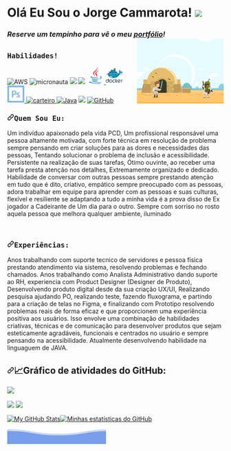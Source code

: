 # Olá Eu Sou o Jorge Cammarota! <img src="https://raw.githubusercontent.com/MartinHeinz/MartinHeinz/master/wave.gif" height="21">

<h3><i>Reserve um tempinho para vê o meu <a href=>portfólio</a>!</i></h

<div>
<img align="right" src="https://github.com/amandewatnitrr/amandewatnitrr/blob/main/terminal.gif" width="40%"/>
  <br>

##
<h3><b><samp>Habilidades!</samp></b></h3>


           

           

<img src="https://camo.githubusercontent.com/4c096950d5bc02340ac53557c8fdc5f4b09d00a307817971f98248b0ed2bd0df/68747470733a2f2f7777772e6c6f75646f756e6368616d6265722e6f72672f77702d636f6e74656e742f75706c6f6164732f323031382f30322f6177735f6c6f676f5f736d696c652d4e45572e706e67" alt="AWS" title="AWS" width="6%" data-canonical-src="https://www.loudounchamber.org/wp-content/uploads/2018/02/aws_logo_smile-NEW.png" style="max-width: 100%;">          
<img height="40" src="https://user-images.githubusercontent.com/25181517/183015296-d406cb7c-e374-440d-8057-580f08121db9.png" alt="micronauta" title="micronauta" style="max-width: 100%;">
<a target="_blank" rel="noopener noreferrer nofollow" href="https://camo.githubusercontent.com/cdd289ae72f33665800bc6a63936d5afa0454214d520945780894151112a055f/68747470733a2f2f63646e2e6a7364656c6976722e6e65742f67682f64657669636f6e732f64657669636f6e2f69636f6e732f6669676d612f6669676d612d6f726967696e616c2e737667"><img src="https://camo.githubusercontent.com/cdd289ae72f33665800bc6a63936d5afa0454214d520945780894151112a055f/68747470733a2f2f63646e2e6a7364656c6976722e6e65742f67682f64657669636f6e732f64657669636f6e2f69636f6e732f6669676d612f6669676d612d6f726967696e616c2e737667" width="50px" data-canonical-src="https://cdn.jsdelivr.net/gh/devicons/devicon/icons/figma/figma-original.svg" style="max-width: 100%;"></a>     
<a target="_blank" rel="noopener noreferrer nofollow" href="https://camo.githubusercontent.com/bfde91f425cddc4b06f6a15c2ae50d90a64008c3b05f9733123127e039ffcdf6/68747470733a2f2f63646e2e6a7364656c6976722e6e65742f67682f64657669636f6e732f64657669636f6e2f69636f6e732f706f737467726573716c2f706f737467726573716c2d6f726967696e616c2d776f72646d61726b2e737667"><img src="https://camo.githubusercontent.com/bfde91f425cddc4b06f6a15c2ae50d90a64008c3b05f9733123127e039ffcdf6/68747470733a2f2f63646e2e6a7364656c6976722e6e65742f67682f64657669636f6e732f64657669636f6e2f69636f6e732f706f737467726573716c2f706f737467726573716c2d6f726967696e616c2d776f72646d61726b2e737667" width="50px" data-canonical-src="https://cdn.jsdelivr.net/gh/devicons/devicon/icons/postgresql/postgresql-original-wordmark.svg" style="max-width: 100%;"></a>                                   
<a href="https://www.java.com" rel="nofollow"> <img src="https://raw.githubusercontent.com/devicons/devicon/master/icons/java/java-original.svg" alt="Java" width="40" height="40" style="max-width: 100%;"> </a>
<a href="https://www.docker.com/" rel="nofollow"> <img src="https://raw.githubusercontent.com/devicons/devicon/master/icons/docker/docker-original-wordmark.svg" alt="janela de encaixe" width="40" height="40" style="max-width: 100%;"> </a>
<a href="https://www.photoshop.com/en" rel="nofollow"> <img src="https://raw.githubusercontent.com/devicons/devicon/master/icons/photoshop/photoshop-line.svg" alt="photoshop" width="40" height="40" style="max-width: 100%;"> </a>
<a href="https://postman.com" title="Carteiro" rel="nofollow"> <img src="https://camo.githubusercontent.com/93b32389bf746009ca2370de7fe06c3b5146f4c99d99df65994f9ced0ba41685/68747470733a2f2f7777772e766563746f726c6f676f2e7a6f6e652f6c6f676f732f676574706f73746d616e2f676574706f73746d616e2d69636f6e2e737667" alt="carteiro" width="40" height="40" data-canonical-src="https://www.vectorlogo.zone/logos/getpostman/getpostman-icon.svg" style="max-width: 100%;"> </a>
<a target="_blank" rel="noopener noreferrer nofollow" href="https://camo.githubusercontent.com/6bc8fd67225e0f45ce3c0a3a30ef7dfa49bf92e15ea557ff750f22f24029b3b1/68747470733a2f2f696d672e736869656c64732e696f2f62616467652f4a6176612d3031333234333f7374796c653d666c61742d737175617265266c6f676f3d4a617661266c6f676f436f6c6f723d7768697465"><img src="https://camo.githubusercontent.com/6bc8fd67225e0f45ce3c0a3a30ef7dfa49bf92e15ea557ff750f22f24029b3b1/68747470733a2f2f696d672e736869656c64732e696f2f62616467652f4a6176612d3031333234333f7374796c653d666c61742d737175617265266c6f676f3d4a617661266c6f676f436f6c6f723d7768697465" alt="Java" data-canonical-src="https://img.shields.io/badge/Java-013243?style=flat-square&amp;logo=Java&amp;logoColor=white" style="max-width: 100%;"></a>
<a target="_blank" rel="noopener noreferrer nofollow" href="https://camo.githubusercontent.com/00476fd18c8b18af5f011956f037f8a3ddf8a5214d918920ca5515b0415466dd/68747470733a2f2f696d672e736869656c64732e696f2f62616467652f4157532d6637393230313f7374796c653d666f722d7468652d6261646765266c6f676f3d616d617a6f6e266c6f676f436f6c6f723d7768697465"><img src="https://camo.githubusercontent.com/00476fd18c8b18af5f011956f037f8a3ddf8a5214d918920ca5515b0415466dd/68747470733a2f2f696d672e736869656c64732e696f2f62616467652f4157532d6637393230313f7374796c653d666f722d7468652d6261646765266c6f676f3d616d617a6f6e266c6f676f436f6c6f723d7768697465" data-canonical-src="https://img.shields.io/badge/AWS-f79201?style=for-the-badge&amp;logo=amazon&amp;logoColor=white" style="max-width: 100%;"></a>
<a target="_blank" rel="noopener noreferrer nofollow" href="https://camo.githubusercontent.com/ae56ae504948dd37cafaf788356cd94a0acf775fef4029dc262b0f62022bd2d8/68747470733a2f2f696d672e736869656c64732e696f2f62616467652f2d4769744875622d3535353f7374796c653d666c6174266c6f676f3d676974687562"><img src="https://camo.githubusercontent.com/ae56ae504948dd37cafaf788356cd94a0acf775fef4029dc262b0f62022bd2d8/68747470733a2f2f696d672e736869656c64732e696f2f62616467652f2d4769744875622d3535353f7374796c653d666c6174266c6f676f3d676974687562" alt="GitHub" data-canonical-src="https://img.shields.io/badge/-GitHub-555?style=flat&amp;logo=github" style="max-width: 100%;"></a>

<h3 dir="auto"><a id="user-content-experiences" class="anchor" aria-hidden="true" href="#experiences"><svg class="octicon octicon-link" viewBox="0 0 16 16" version="1.1" width="16" height="16" aria-hidden="true"><path d="m7.775 3.275 1.25-1.25a3.5 3.5 0 1 1 4.95 4.95l-2.5 2.5a3.5 3.5 0 0 1-4.95 0 .751.751 0 0 1 .018-1.042.751.751 0 0 1 1.042-.018 1.998 1.998 0 0 0 2.83 0l2.5-2.5a2.002 2.002 0 0 0-2.83-2.83l-1.25 1.25a.751.751 0 0 1-1.042-.018.751.751 0 0 1-.018-1.042Zm-4.69 9.64a1.998 1.998 0 0 0 2.83 0l1.25-1.25a.751.751 0 0 1 1.042.018.751.751 0 0 1 .018 1.042l-1.25 1.25a3.5 3.5 0 1 1-4.95-4.95l2.5-2.5a3.5 3.5 0 0 1 4.95 0 .751.751 0 0 1-.018 1.042.751.751 0 0 1-1.042.018 1.998 1.998 0 0 0-2.83 0l-2.5 2.5a1.998 1.998 0 0 0 0 2.83Z"></path></svg></a><b><samp><font style="vertical-align: inherit;"><font style="vertical-align: inherit;">Quem Sou Eu:</font></font></samp></b></h3>


<font style="vertical-align: inherit;">Um indivíduo apaixonado pela vida PCD, Um profissional responsável uma pessoa altamente motivada, com forte técnica em resolução de problema sempre pensando em criar soluções para as dores e necessidades das pessoas, Tentando solucionar o problema de inclusão e acessibilidade. Persistente na realização de suas tarefas, Ótimo ouvinte, ao receber uma tarefa presta atenção nos detalhes, Extremamente organizado e dedicado. Habilidade de conversar com outras pessoas sempre prestando atenção em tudo que é dito, criativo, empático sempre preocupado com as pessoas, adora trabalhar em equipe para aprender com as pessoas e suas culturas, flexível e resiliente se adaptando a tudo a minha vida é a prova disso de Ex jogador a Cadeirante de Um dia para o outro. Sempre com sorriso no rosto aquela pessoa que melhora qualquer ambiente, iluminado  </font>

<img src="https://github.com/amandewatnitrr/amandewatnitrr/raw/main/header_.png" alt="" style="max-width: 100%;">

<h3 dir="auto"><a id="user-content-experiences" class="anchor" aria-hidden="true" href="#experiences"><svg class="octicon octicon-link" viewBox="0 0 16 16" version="1.1" width="16" height="16" aria-hidden="true"><path d="m7.775 3.275 1.25-1.25a3.5 3.5 0 1 1 4.95 4.95l-2.5 2.5a3.5 3.5 0 0 1-4.95 0 .751.751 0 0 1 .018-1.042.751.751 0 0 1 1.042-.018 1.998 1.998 0 0 0 2.83 0l2.5-2.5a2.002 2.002 0 0 0-2.83-2.83l-1.25 1.25a.751.751 0 0 1-1.042-.018.751.751 0 0 1-.018-1.042Zm-4.69 9.64a1.998 1.998 0 0 0 2.83 0l1.25-1.25a.751.751 0 0 1 1.042.018.751.751 0 0 1 .018 1.042l-1.25 1.25a3.5 3.5 0 1 1-4.95-4.95l2.5-2.5a3.5 3.5 0 0 1 4.95 0 .751.751 0 0 1-.018 1.042.751.751 0 0 1-1.042.018 1.998 1.998 0 0 0-2.83 0l-2.5 2.5a1.998 1.998 0 0 0 0 2.83Z"></path></svg></a><b><samp><font style="vertical-align: inherit;"><font style="vertical-align: inherit;">Experiências:</font></font></samp></b></h3><a
<font style="vertical-align: inherit;"> Anos trabalhando com suporte tecnico de servidores e pessoa fisica prestando atendimento via sistema, resolvendo problemas e fechando chamados. Anos trabalhando como Analista Administrativo dando suporte ao RH, experiencia com Product Designer (Designer de Produto), Desenvolvendo produto digital desde da sua criação UX/UI, Realizando pesquisa ajudando PO, realizando teste, fazendo fluxograma, e partindo para a criação de telas no Figma, e finalizando com Prototipo resolvendo problemas reais de forma eficaz e que proporcionem uma experiência positiva aos usuários. Isso envolve uma combinação de habilidades criativas, técnicas e de comunicação para desenvolver produtos que sejam esteticamente agradáveis, funcionais e centrados no usuário e sempre pensando na acessibilidade. Atualmente desenvolvendo habilidade na linguaguem de JAVA.
</font>

                                                                                                                                                                                                                                                                                                                                                                                                                                                                                                                                                                                                                                                                                                                                                                                                                                                                                                                             







<span class="AnimatedImagePlayer" data-target="animated-image.player" hidden="">
        <a data-target="animated-image.replacedLink" class="AnimatedImagePlayer-images" href="https://github.com/404" target="_blank">
          





<h2 dir="auto"><a id="user-content--github-activity-graph" class="anchor" aria-hidden="true" href="#-github-activity-graph"><svg class="octicon octicon-link" viewBox="0 0 16 16" version="1.1" width="16" height="16" aria-hidden="true"><path d="m7.775 3.275 1.25-1.25a3.5 3.5 0 1 1 4.95 4.95l-2.5 2.5a3.5 3.5 0 0 1-4.95 0 .751.751 0 0 1 .018-1.042.751.751 0 0 1 1.042-.018 1.998 1.998 0 0 0 2.83 0l2.5-2.5a2.002 2.002 0 0 0-2.83-2.83l-1.25 1.25a.751.751 0 0 1-1.042-.018.751.751 0 0 1-.018-1.042Zm-4.69 9.64a1.998 1.998 0 0 0 2.83 0l1.25-1.25a.751.751 0 0 1 1.042.018.751.751 0 0 1 .018 1.042l-1.25 1.25a3.5 3.5 0 1 1-4.95-4.95l2.5-2.5a3.5 3.5 0 0 1 4.95 0 .751.751 0 0 1-.018 1.042.751.751 0 0 1-1.042.018 1.998 1.998 0 0 0-2.83 0l-2.5 2.5a1.998 1.998 0 0 0 0 2.83Z"></path></svg></a><g-emoji class="g-emoji" alias="chart_with_upwards_trend" fallback-src="https://github.githubassets.com/images/icons/emoji/unicode/1f4c8.png"><font style="vertical-align: inherit;"><font style="vertical-align: inherit;">📈</font></font></g-emoji><font style="vertical-align: inherit;"><font style="vertical-align: inherit;">Gráfico de atividades do GitHub:</font></font></h2><a href="https://github.com/404" data-target="animated-image.originalLink"><img src="https://user-images.githubusercontent.com/73097560/115834477-dbab4500-a447-11eb-908a-139a6edaec5c.gif" style="max-width: 100%; display: inline-block;" data-target="animated-image.originalImage"></a>

<a target="_blank" rel="noopener noreferrer nofollow" href="https://camo.githubusercontent.com/ab7ea295026055f127d80b91b0c66a8bd8c0c6be9840327b9bf234a76a87ba5b/687474703a2f2f6769746875622d70726f66696c652d73756d6d6172792d63617264732e76657263656c2e6170702f6170692f63617264732f73746174733f757365726e616d653d6d61686d6f75646d6965686f62267468656d653d736f6c6172697a65645f6461726b"><img src="https://camo.githubusercontent.com/ab7ea295026055f127d80b91b0c66a8bd8c0c6be9840327b9bf234a76a87ba5b/687474703a2f2f6769746875622d70726f66696c652d73756d6d6172792d63617264732e76657263656c2e6170702f6170692f63617264732f73746174733f757365726e616d653d6d61686d6f75646d6965686f62267468656d653d736f6c6172697a65645f6461726b" data-canonical-src="http://github-profile-summary-cards.vercel.app/api/cards/stats?username=mahmoudmiehob&amp;theme=solarized_dark" style="max-width: 100%;"></a>
<img src="https://camo.githubusercontent.com/6d0a67279e08b2ea11018c65229414e0f2b5a1a99bee7d0dc84e01646ac025e9/687474703a2f2f6769746875622d70726f66696c652d73756d6d6172792d63617264732e76657263656c2e6170702f6170692f63617264732f70726f647563746976652d74696d653f757365726e616d653d6d61686d6f75646d6965686f62267468656d653d736f6c6172697a65645f6461726b267574634f66667365743d38" data-canonical-src="http://github-profile-summary-cards.vercel.app/api/cards/productive-time?username=mahmoudmiehob&amp;theme=solarized_dark&amp;utcOffset=8" style="max-width: 100%;">














<td colspan="2" align="center"><a href="https://github.com/vaibhavvikas#gh-light-mode-only"><img src="https://raw.githubusercontent.com/vaibhavvikas/vaibhavvikas/output/github-contribution-grid-snake-default.svg#gh-light-mode-only" alt="My GitHub Stats" style="max-width: 100%;"></a><a href="https://github.com/vaibhavvikas#gh-dark-mode-only"><img src="https://raw.githubusercontent.com/vaibhavvikas/vaibhavvikas/output/github-contribution-grid-snake-dark.svg#gh-dark-mode-only" alt="Minhas estatísticas do GitHub" style="max-width: 100%;"></a></td>










<img src="https://github.com/amandewatnitrr/amandewatnitrr/raw/main/imgs/bottom_header.svg" alt="" style="max-width: 100%;">
